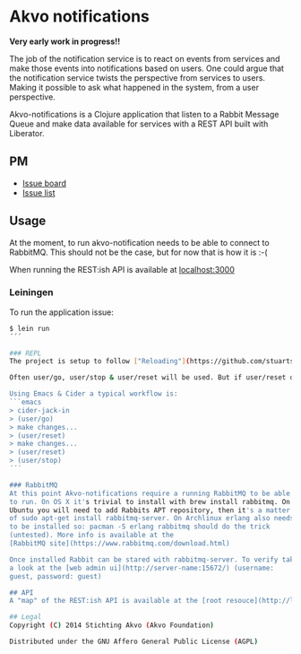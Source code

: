 # Akvo notifications

**Very early work in progress!!**

The job of the notification service is to react on events from services
and make those events into notifications based on users. One could argue
that the notification service twists the perspective from services to
users. Making it possible to ask what happened in the system, from a
user perspective.

Akvo-notifications is a Clojure application that listen to a Rabbit
Message Queue and make data available for services with a REST API built
with Liberator.

## PM 
- [Issue board](https://huboard.com/akvo/akvo-notifications/)
- [Issue list](https://github.com/akvo/akvo-notifications/issues?state=open)

## Usage
At the moment, to run akvo-notification needs to be able to connect to RabbitMQ. This should not be the case, but for now that is how it is :-(

When running the REST:ish API is available at [localhost:3000](http://localhost:3000)

### Leiningen
To run the application issue:
```bash
$ lein run
´´´

### REPL
The project is setup to follow ["Reloading"](https://github.com/stuartsierra/component/blob/2e66fb8ad9054e490f4f3e26398a536a05fb3a66/README.md#reloading) workflow. So easiest is to fire up a REPL and then use the convenience functions defined in dev/user.clj.

Often user/go, user/stop & user/reset will be used. But if user/reset don't succed we will need to refresh with clojure.tools.namespace.repl/refresh. This since the convenience functions will not be available in the repl.

Using Emacs & Cider a typical workflow is:
```emacs
> cider-jack-in
> (user/go)
> make changes...
> (user/reset)
> make changes...
> (user/reset)
> (user/stop)
´´´

### RabbitMQ
At this point Akvo-notifications require a running RabbitMQ to be able
to run. On OS X it's trivial to install with brew install rabbitmq. On
Ubuntu you will need to add Rabbits APT repository, then it's a matter
of sudo apt-get install rabbitmq-server. On Archlinux erlang also needs
to be installed so: pacman -S erlang rabbitmq should do the trick
(untested). More info is available at the
[RabbitMQ site](https://www.rabbitmq.com/download.html)

Once installed Rabbit can be stared with rabbitmq-server. To verify take
a look at the [web admin ui](http://server-name:15672/) (username:
guest, password: guest)

## API
A "map" of the REST:ish API is available at the [root resouce](http://localhost:3000). The API supports JSON & EDN. Resources don't use trailing slashes.

## Legal
Copyright (C) 2014 Stichting Akvo (Akvo Foundation)

Distributed under the GNU Affero General Public License (AGPL) 
